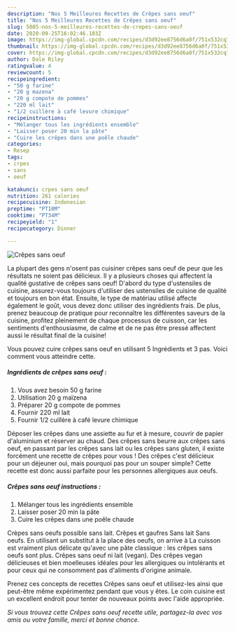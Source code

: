 ```yaml
---
description: "Nos 5 Meilleures Recettes de Crêpes sans oeuf"
title: "Nos 5 Meilleures Recettes de Crêpes sans oeuf"
slug: 5085-nos-5-meilleures-recettes-de-crepes-sans-oeuf
date: 2020-09-25T16:02:46.103Z
image: https://img-global.cpcdn.com/recipes/d3d92ee8756d6a0f/751x532cq70/crepes-sans-oeuf-photo-principale-de-la-recette.jpg
thumbnail: https://img-global.cpcdn.com/recipes/d3d92ee8756d6a0f/751x532cq70/crepes-sans-oeuf-photo-principale-de-la-recette.jpg
cover: https://img-global.cpcdn.com/recipes/d3d92ee8756d6a0f/751x532cq70/crepes-sans-oeuf-photo-principale-de-la-recette.jpg
author: Dale Riley
ratingvalue: 4
reviewcount: 5
recipeingredient:
- "50 g farine"
- "20 g mazena"
- "20 g compote de pommes"
- "220 ml lait"
- "1/2 cuillère à café levure chimique"
recipeinstructions:
- "Mélanger tous les ingrédients ensemble"
- "Laisser poser 20 min la pâte"
- "Cuire les crêpes dans une poêle chaude"
categories:
- Resep
tags:
- crpes
- sans
- oeuf

katakunci: crpes sans oeuf 
nutrition: 261 calories
recipecuisine: Indonesian
preptime: "PT10M"
cooktime: "PT34M"
recipeyield: "1"
recipecategory: Dinner

---
```



![Crêpes sans oeuf](https://img-global.cpcdn.com/recipes/d3d92ee8756d6a0f/751x532cq70/crepes-sans-oeuf-photo-principale-de-la-recette.jpg)

La plupart des gens n'osent pas cuisiner crêpes sans oeuf de peur que les résultats ne soient pas délicieux. Il y a plusieurs choses qui affectent la qualité gustative de crêpes sans oeuf! D'abord du type d'ustensiles de cuisine, assurez-vous toujours d'utiliser des ustensiles de cuisine de qualité et toujours en bon état. Ensuite, le type de matériau utilisé affecte également le goût, vous devez donc utiliser des ingrédients frais. De plus, prenez beaucoup de pratique pour reconnaître les différentes saveurs de la cuisine, profitez pleinement de chaque processus de cuisson, car les sentiments d'enthousiasme, de calme et de ne pas être pressé affectent aussi le résultat final de la cuisine!

<!--inarticleads1-->

Vous pouvez cuire crêpes sans oeuf en utilisant 5 Ingrédients et 3 pas. Voici comment vous atteindre cette.

##### Ingrédients de crêpes sans oeuf :

1. Vous avez besoin 50 g farine
1. Utilisation 20 g maïzena
1. Préparer 20 g compote de pommes
1. Fournir 220 ml lait
1. Fournir 1/2 cuillère à café levure chimique


Déposer les crêpes dans une assiette au fur et à mesure, couvrir de papier d&#39;aluminium et réserver au chaud. Des crêpes sans beurre aux crêpes sans oeuf, en passant par les crêpes sans lait ou les crêpes sans gluten, il existe forcément une recette de crêpes pour vous ! Des crêpes c&#39;est délicieux pour un déjeuner oui, mais pourquoi pas pour un souper simple? Cette recette est donc aussi parfaite pour les personnes allergiques aux oeufs. 

<!--inarticleads2-->

##### Crêpes sans oeuf instructions :

1. Mélanger tous les ingrédients ensemble
1. Laisser poser 20 min la pâte
1. Cuire les crêpes dans une poêle chaude


Crèpes sans oeufs possible sans lait. Crêpes et gaufres Sans lait Sans oeufs. En utilisant un substitut à la place des oeufs, on arrive à La cuisson est vraiment plus délicate qu&#39;avec une pâte classique : les crêpes sans oeufs sont plus. Crêpes sans oeuf ni lait (vegan). Des crêpes vegan délicieuses et bien moelleuses idéales pour les allergiques ou intolérants et pour ceux qui ne consomment pas d&#39;aliments d&#39;origine animale. 

<!--inarticleads1-->

<p>
Prenez ces concepts de recettes Crêpes sans oeuf et utilisez-les ainsi que peut-être même expérimentez pendant que vous y êtes. Le coin cuisine est un excellent endroit pour tenter de nouveaux points avec l'aide appropriée.
</p>

<p>
<i>Si vous trouvez cette Crêpes sans oeuf recette utile, partagez-la avec vos amis ou votre famille, merci et bonne chance.</i>
</p>
